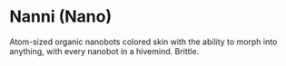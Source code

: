 # Nanni (Nano)

Atom-sized organic nanobots colored skin with the ability to morph into anything, with every nanobot in a hivemind. Brittle.
